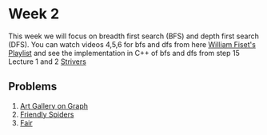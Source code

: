 # Week 2
This week we will focus on breadth first search (BFS) and depth first search (DFS). You can watch videos 4,5,6 for bfs and dfs from here [William Fiset's Playlist](https://www.youtube.com/playlistlist=PLDV1Zeh2NRsDGO4--qE8yH72HFL1Km93P) and see the implementation in C++ of bfs and dfs from step 15 Lecture 1 and 2 [Strivers](https://takeuforward.org/strivers-a2z-dsa-course/strivers-a2z-dsa-course-sheet-2)  
  
## Problems  
1. [Art Gallery on Graph](https://atcoder.jp/contests/abc305/tasks/abc305_e)
2. [Friendly Spiders](https://codeforces.com/problemset/problem/1775/D)
3. [Fair](https://codeforces.com/contest/986/problem/A)
